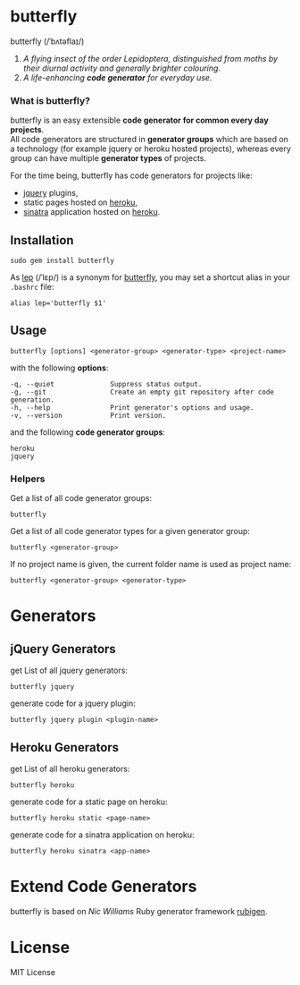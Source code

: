 # butterfly

butterfly (/ˈbʌtəflaɪ/)

   1. _A flying insect of the order Lepidoptera, distinguished from moths by their diurnal activity and generally brighter colouring._
   2. _A life-enhancing __code generator__ for everyday use._

### What is butterfly?

butterfly is an easy extensible __code generator for common every day projects__.  
All code generators are structured in __generator groups__ which are based on a technology (for example jquery or heroku hosted projects), whereas every group can have multiple __generator types__ of projects.

For the time being, butterfly has code generators for projects like:

   * [jquery][j] plugins, 
   * static pages hosted on [heroku][h], 
   * [sinatra][s] application hosted on [heroku][h].

## Installation

    sudo gem install butterfly
    
As [lep][wiki-2] (/ˈlɛp/) is a synonym for [butterfly][wiki-1], you may set a shortcut alias in your `.bashrc` file:

    alias lep='butterfly $1'
    
## Usage

    butterfly [options] <generator-group> <generator-type> <project-name>

with the following __options__:

    -q, --quiet              Suppress status output.
    -g, --git                Create an empty git repository after code generation.
    -h, --help               Print generator's options and usage.
    -v, --version            Print version.
 
and the following __code generator groups__:

    heroku
    jquery
  
### Helpers

Get a list of all code generator groups:

    butterfly

Get a list of all code generator types for a given generator group:

    butterfly <generator-group>

If no project name is given, the current folder name is used as project name:

    butterfly <generator-group> <generator-type>

# Generators
        
## jQuery Generators

get List of all jquery generators:

    butterfly jquery

generate code for a jquery plugin:

    butterfly jquery plugin <plugin-name>

## Heroku Generators

get List of all heroku generators:

    butterfly heroku

generate code for a static page on heroku:

    butterfly heroku static <page-name>
    
generate code for a sinatra application on heroku:

    butterfly heroku sinatra <app-name>
    
# Extend Code Generators

butterfly is based on _Nic Williams_ Ruby generator framework [rubigen][r].

# License

MIT License
    
    
[wiki-1]: http://en.wiktionary.org/wiki/butterfly "Butterfly on Wiktionary"
[wiki-2]: http://en.wiktionary.org/wiki/lep "Lep on Wiktionary"
[j]: http://jquery.com/ "jQuery: The Write Less, Do More, JavaScript Library"
[h]: http://heroku.com/ "eroku | Ruby Cloud Platform as a Service"
[s]: http://www.sinatrarb.com/ "Sinatra"
[r]: http://rubigen.rubyforge.org/ "rubigen - Ruby Generator Framework"

